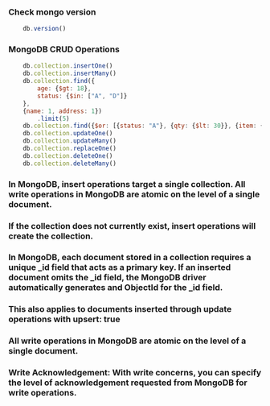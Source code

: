 ### Check mongo version

```javascript
    db.version()
```

### MongoDB CRUD Operations
```javascript
    db.collection.insertOne()
    db.collection.insertMany()
    db.collection.find({
        age: {$gt: 18}, 
        status: {$in: ["A", "D"]}
    }, 
    {name: 1, address: 1})
        .limit(5)
    db.collection.find({$or: [{status: "A"}, {qty: {$lt: 30}}, {item: {$regex: '^p'}}]})
    db.collection.updateOne()
    db.collection.updateMany()
    db.collection.replaceOne()
    db.collection.deleteOne()
    db.collection.deleteMany()
```

### In MongoDB, insert operations target a single collection. All write operations in MongoDB are atomic on the level of a single document.

### If the collection does not currently exist, insert operations will create the collection.

### In MongoDB, each document stored in a collection requires a unique _id field that acts as a primary key. If an inserted document omits the _id field, the MongoDB driver automatically generates and ObjectId for the _id field.

### This also applies to documents inserted through update operations with upsert: true

### All write operations in MongoDB are atomic on the level of a single document.

### Write Acknowledgement: With write concerns, you can specify the level of acknowledgement requested from MongoDB for write operations.
